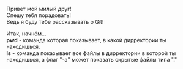 Привет мой милый друг!  
Спешу тебя порадовать!  
Ведь я буду тебе рассказывать о Git!  


Итак, начнём...  
**pwd** - команда которая показывает, в какой дирректории ты находишься.  
**ls** - команда показывает все файлы в дирректории в которой ты находишься, а флаг "-a" может показать скрытые файлы типа "."  